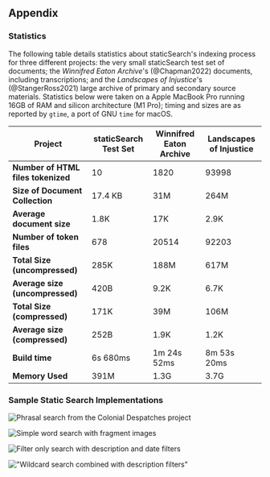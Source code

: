 ## Appendix

### Statistics

The following table details statistics about staticSearch's indexing process for three different projects: the very small staticSearch test set of documents; the *Winnifred Eaton Archive*'s (@Chapman2022) documents, including transcriptions; and the *Landscapes of Injustice*'s (@StangerRoss2021) large archive of primary and secondary source materials. Statistics below were taken on a Apple MacBook Pro running 16GB of RAM and silicon architecture (M1 Pro); timing and sizes are as reported by `gtime`, a port of GNU `time` for macOS.

| **Project**                        | **staticSearch Test Set** | **Winnifred Eaton Archive** | **Landscapes of Injustice** |
| ---------------------------------- | ------------------------- | --------------------------- | --------------------------- |
| **Number of HTML files tokenized** | 10                        | 1820                        | 93998                       |
| **Size of Document Collection**    | 17.4 KB                   | 31M                         | 264M                        |
| **Average document size**          | 1.8K                      | 17K                         | 2.9K                        |
| **Number of token files**          | 678                       | 20514                       | 92203                       |
| **Total Size (uncompressed)**      | 285K                      | 188M                        | 617M                        |
| **Average size (uncompressed)**    | 420B                      | 9.2K                        | 6.7K                        |
| **Total Size (compressed)**        | 171K                      | 39M                         | 106M                        |
| **Average size (compressed)**      | 252B                      | 1.9K                        | 1.2K                        |
| **Build time**                     | 6s 680ms                  | 1m 24s 52ms                 | 8m 53s 20ms                 |
| **Memory Used**                    | 391M                      | 1.3G                        | 3.7G                        |

###  Sample Static Search Implementations

![Phrasal search from the Colonial Despatches project](/Users/takeda/projects/Endings/articles/balisage_2022/images/despatches_phrasal_search.png)


![Simple word search with fragment images](/Users/takeda/projects/Endings/articles/balisage_2022/images/mariage-chat-images.png)





![Filter only search with description and date filters](/Users/takeda/projects/Endings/articles/balisage_2022/images/loi_casefiles_search.png)



!["Wildcard search combined with description filters"](/Users/takeda/projects/Endings/articles/balisage_2022/images/wea_wildcard_search.png "Foobarblort")
